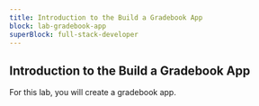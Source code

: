 ```yaml
---
title: Introduction to the Build a Gradebook App
block: lab-gradebook-app
superBlock: full-stack-developer
---
```


## Introduction to the Build a Gradebook App

For this lab, you will create a gradebook app.
